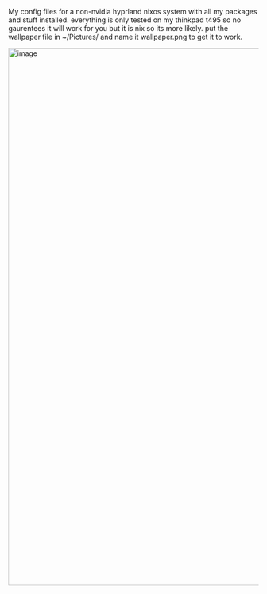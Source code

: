 My config files for a non-nvidia hyprland nixos system with all my packages and stuff installed.
everything is only tested on my thinkpad t495 so no gaurentees it will work for you but it is nix so its more likely.
put the wallpaper file in ~/Pictures/ and name it wallpaper.png to get it to work.

<img width="1920" height="1080" alt="image" src="https://github.com/user-attachments/assets/7ee6a506-7af7-4b01-81b5-13d966e167b4" />
